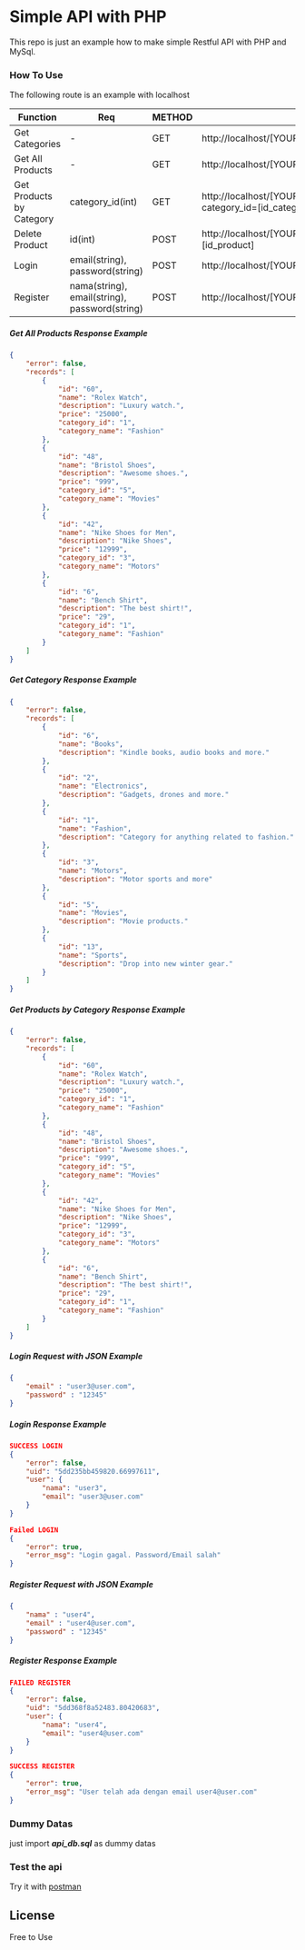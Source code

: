 # Simple API with PHP

This repo is just an example how to make simple Restful API with PHP and MySql.

### How To Use
The following route is an example with localhost

| Function | Req | METHOD | Route |
| ------ | ------ | ------ | ------ |
| Get Categories | - | GET | http://localhost/[YOUR_REPO_NAME]/category/read.php|
| Get All Products | - | GET | http://localhost/[YOUR_REPO_NAME]/product/read.php|
| Get Products by Category | category_id(int) | GET | http://localhost/[YOUR_REPO_NAME]/product/read_by_category.php?category_id=[id_category] |
| Delete Product | id(int) | POST | http://localhost/[YOUR_REPO_NAME]/product/delete.php?id=[id_product] |
| Login | email(string), password(string) | POST | http://localhost/[YOUR_REPO_NAME]/user/login.php |
| Register | nama(string), email(string), password(string)| POST | http://localhost/[YOUR_REPO_NAME]/user/register.php |

##### Get All Products Response Example
```json
{
    "error": false,
    "records": [
        {
            "id": "60",
            "name": "Rolex Watch",
            "description": "Luxury watch.",
            "price": "25000",
            "category_id": "1",
            "category_name": "Fashion"
        },
        {
            "id": "48",
            "name": "Bristol Shoes",
            "description": "Awesome shoes.",
            "price": "999",
            "category_id": "5",
            "category_name": "Movies"
        },
        {
            "id": "42",
            "name": "Nike Shoes for Men",
            "description": "Nike Shoes",
            "price": "12999",
            "category_id": "3",
            "category_name": "Motors"
        },
        {
            "id": "6",
            "name": "Bench Shirt",
            "description": "The best shirt!",
            "price": "29",
            "category_id": "1",
            "category_name": "Fashion"
        }
    ]
}
```

##### Get Category Response Example
```json
{
    "error": false,
    "records": [
        {
            "id": "6",
            "name": "Books",
            "description": "Kindle books, audio books and more."
        },
        {
            "id": "2",
            "name": "Electronics",
            "description": "Gadgets, drones and more."
        },
        {
            "id": "1",
            "name": "Fashion",
            "description": "Category for anything related to fashion."
        },
        {
            "id": "3",
            "name": "Motors",
            "description": "Motor sports and more"
        },
        {
            "id": "5",
            "name": "Movies",
            "description": "Movie products."
        },
        {
            "id": "13",
            "name": "Sports",
            "description": "Drop into new winter gear."
        }
    ]
}
```

##### Get Products by Category Response Example
```json
{
    "error": false,
    "records": [
        {
            "id": "60",
            "name": "Rolex Watch",
            "description": "Luxury watch.",
            "price": "25000",
            "category_id": "1",
            "category_name": "Fashion"
        },
        {
            "id": "48",
            "name": "Bristol Shoes",
            "description": "Awesome shoes.",
            "price": "999",
            "category_id": "5",
            "category_name": "Movies"
        },
        {
            "id": "42",
            "name": "Nike Shoes for Men",
            "description": "Nike Shoes",
            "price": "12999",
            "category_id": "3",
            "category_name": "Motors"
        },
        {
            "id": "6",
            "name": "Bench Shirt",
            "description": "The best shirt!",
            "price": "29",
            "category_id": "1",
            "category_name": "Fashion"
        }
    ]
}
```

##### Login Request with JSON Example
```json
{
    "email" : "user3@user.com",
    "password" : "12345"
}
```

##### Login Response Example
```json
SUCCESS LOGIN
{
    "error": false,
    "uid": "5dd235bb459820.66997611",
    "user": {
        "nama": "user3",
        "email": "user3@user.com"
    }
}
```

```json
Failed LOGIN
{
    "error": true,
    "error_msg": "Login gagal. Password/Email salah"
}
```

##### Register Request with JSON Example
```json
{
    "nama" : "user4",
    "email" : "user4@user.com",
    "password" : "12345"
}
```

##### Register Response Example
```json
FAILED REGISTER
{
    "error": false,
    "uid": "5dd368f8a52483.80420683",
    "user": {
        "nama": "user4",
        "email": "user4@user.com"
    }
}
```
```json
SUCCESS REGISTER
{
    "error": true,
    "error_msg": "User telah ada dengan email user4@user.com"
}
```
### Dummy Datas
just import **_api_db.sql_** as dummy datas

### Test the api
Try it with [postman](https://www.getpostman.com/)

License
----
Free to Use
